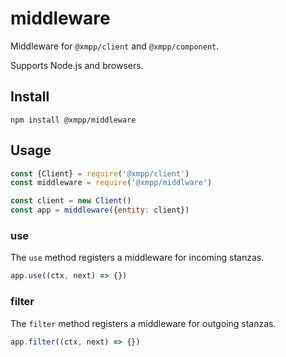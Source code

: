 # middleware

Middleware for `@xmpp/client` and `@xmpp/component`.

Supports Node.js and browsers.

## Install

```
npm install @xmpp/middleware
```

## Usage

```js
const {Client} = require('@xmpp/client')
const middleware = require('@xmpp/middlware')

const client = new Client()
const app = middleware({entity: client})
```

### use

The `use` method registers a middleware for incoming stanzas.

```js
app.use((ctx, next) => {})
```

### filter

The `filter` method registers a middleware for outgoing stanzas.

```js
app.filter((ctx, next) => {})
```
